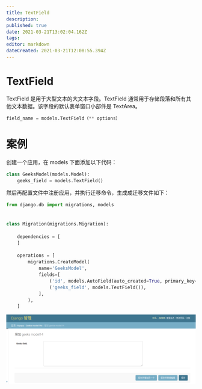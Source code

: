 ```yaml
---
title: TextField
description: 
published: true
date: 2021-03-21T13:02:04.162Z
tags: 
editor: markdown
dateCreated: 2021-03-21T12:08:55.394Z
---
```


# TextField

TextField 是用于大型文本的大文本字段。TextField 通常用于存储段落和所有其他文本数据。该字段的默认表单窗口小部件是 TextArea。

```python
field_name = models.TextField（** options）
```

# 案例

创建一个应用，在 models 下面添加以下代码：

```python
class GeeksModel(models.Model):
    geeks_field = models.TextField()
```

然后再配置文件中注册应用，并执行迁移命令，生成成迁移文件如下：

```python
from django.db import migrations, models


class Migration(migrations.Migration):

    dependencies = [
    ]

    operations = [
        migrations.CreateModel(
            name='GeeksModel',
            fields=[
                ('id', models.AutoField(auto_created=True, primary_key=True, serialize=False, verbose_name='ID')),
                ('geeks_field', models.TextField()),
            ],
        ),
    ]
```

![textfield.png](/assets/web框架/django/模型字段/textfield.png)
